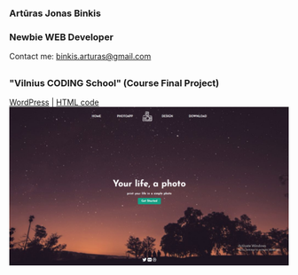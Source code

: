 ### Artūras Jonas Binkis
### Newbie WEB Developer

Contact me: binkis.arturas@gmail.com

##

### "Vilnius CODING School" (Course Final Project)
[WordPress](vcs-starter) | [HTML code](projektas)
![demo](screenshot/Home.png)
